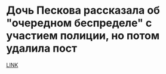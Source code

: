 # Дочь Пескова рассказала об "очередном беспределе" с участием полиции, но потом удалила пост



[LINK](https://varlamov.ru/2754433.html)